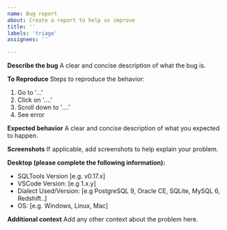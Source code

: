 ```yaml
---
name: Bug report
about: Create a report to help us improve
title: ''
labels: 'triage'
assignees: ''

---
```


**Describe the bug**
A clear and concise description of what the bug is.

**To Reproduce**
Steps to reproduce the behavior:
1. Go to '...'
2. Click on '....'
3. Scroll down to '....'
4. See error

**Expected behavior**
A clear and concise description of what you expected to happen.

**Screenshots**
If applicable, add screenshots to help explain your problem.

**Desktop (please complete the following information):**
 - SQLTools Version [e.g. v0.17.x]
 - VSCode Version: [e.g 1.x.y]
 - Dialect Used/Version: [e.g PostgreSQL 9, Oracle CE, SQLite, MySQL 6, Redshift..]
 - OS: [e.g. Windows, Linux, Mac]

**Additional context**
Add any other context about the problem here.
